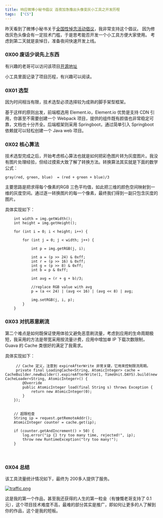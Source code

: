 ```yaml
---
title: 响应微博小秘书倡议 连夜加急撸出头像变灰小工具之开发历程
tags:  ["CS"]
---
```


昨天看到了微博小秘书关于[全国性悼念活动倡议](https://weibo.com/sinat?refer_flag=1001030103_)，我非常支持这个倡议。 因为修改灰色头像会有一定技术门槛，于是思考能否开发一个小工具方便大家使用。 考虑到第二天就是哀悼日，准备夜间快速开发上线。

 

### 0X00 废话少说先上东西

有兴趣的老哥可以访问该项目[开源地址](https://github.com/JerryChin/grayscale-photo)

小工具里面记录了项目历程，有兴趣可以阅读。

### 0X01 选型

因为时间相当有限，技术选型必须选择较为成熟的脚手架型框架。

基于这样的原则出发，前端框选用 Element.io，Element.io 优势是支持 CDN 引用，你甚至不需要创建一个 Webpack 项目，提供的组件既有颜值也非常稳定可靠，文档也十分齐全。后端框架则采用 Springboot，通过简单引入 Springboot 依赖就可以轻松创建一个 Java web 项目。


### 0X02 核心算法

技术选型完成之后，开始考虑核心算法也就是如何把彩色图片转为灰度图片。我没有图片处理经验，但经过摸索大致了解了转换方法。转换算法其实就是下面的数学公式：

 

    gray(red, green, blue)  = (red + green + blue)/3
 

主要思路是把求得每个像素的RGB 三色平均值，如此把三维的颜色空间映射到一维的灰度空间。通过逐一转换图片的每一个像素，最终我们得到一副只包含灰度的图片。


具体实现如下：

        int width = img.getWidth();
        int height = img.getHeight();

        for (int i = 0; i < height; i++) {

            for (int j = 0; j < width; j++) {

                int p = img.getRGB(j, i);

                int a = (p >> 24) & 0xff;
                int r = (p >> 16) & 0xff;
                int g = (p >> 8) & 0xff;
                int b = p & 0xff;

                int avg = (r + g + b)/3;

                //replace RGB value with avg
                p = (a << 24) | (avg << 16) | (avg << 8) | avg;

                img.setRGB(j, i, p);
            }
        }
 

 

### 0X03 对抗恶意刷流

第二个难点是如何既保证使用体验又避免恶意刷流量，考虑到应用的生命周期极短，我采用的方法是带宽采用按流量计费，应用中增加单 IP 下载次数限制， Guava 的 Cache 类很好的满足了我需求。

 

具体实现如下：

         // Cache 定义，注意到 expireAfterWrite 非常关键，它用来控制限流周期。
         private final LoadingCache<String, AtomicInteger> cache = CacheBuilder.newBuilder().expireAfterWrite(1, TimeUnit.DAYS).build(new CacheLoader<String, AtomicInteger>() {
            @Override
            public AtomicInteger load(final String s) throws Exception {
                return new AtomicInteger(0);
            }
        });


        // 超限检查
        String ip = request.getRemoteAddr();
        AtomicInteger counter = cache.get(ip);

        if (counter.getAndIncrement() > 50) {
            log.error("ip {} try too many time, rejected!", ip);
            throw new RuntimeException("try too many!");
        }
　

### 0X04 总结

该工具流量统计情况如下，最终为 200多人提供了服务。

[![traffic.png](https://i.postimg.cc/q7vYFSRH/traffic.png)](https://postimg.cc/jDBZw8PM)

这是我的第一个作品，甚至我还获得的人生的第一粒金（有慷慨老哥支持了 0.1 元），这个项目技术难度不高，最难的部分其实是推广，即如何让更多的人了解到你的作品，这个是我的短板。


 
